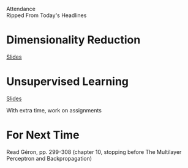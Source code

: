 Attendance  
Ripped From Today's Headlines

# Dimensionality Reduction
[Slides](https://docs.google.com/presentation/d/19JT72UqPwVZtlAS7sWavuOGNOwtoe24702QqS2HGXkY/edit?usp=sharing)

# Unsupervised Learning
[Slides](https://docs.google.com/presentation/d/1ahUkB6l6Y-sqHyKp31Y-WbGVEvjrlLpDR6FqPEklhUI/edit?usp=sharing)

With extra time, work on assignments

# For Next Time
Read Géron, pp. 299-308 (chapter 10, stopping before The Multilayer Perceptron and Backpropagation)
